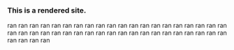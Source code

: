 ### This is a rendered site.
ran
ran
ran
ran
ran
ran
ran
ran
ran
ran
ran
ran
ran
ran
ran
ran
ran
ran
ran
ran
ran
ran
ran
ran
ran
ran
ran
ran
ran
ran
ran
ran
ran
ran
ran
ran
ran
ran
ran
ran
ran
ran
ran
ran
